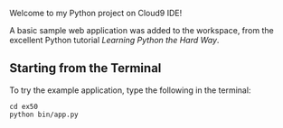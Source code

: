 Welcome to my Python project on Cloud9 IDE!

A basic sample web application was added to the
workspace, from the excellent Python tutorial _Learning Python the Hard Way_.


## Starting from the Terminal

To try the example application, type the following in the terminal:

```
cd ex50
python bin/app.py
```
